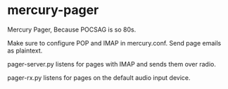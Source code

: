 # mercury-pager
Mercury Pager, Because POCSAG is so 80s.

Make sure to configure POP and IMAP in mercury.conf. Send page emails as plaintext.

pager-server.py listens for pages with IMAP and sends them over radio.

pager-rx.py listens for pages on the default audio input device.
